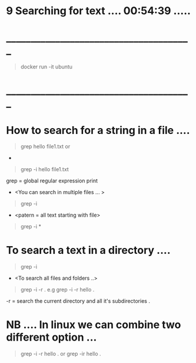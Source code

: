 # 9 Searching for text  ....  00:54:39  .....
# ______________________________________
> docker run -it ubuntu
# ______________________________________


# How to search for a string in a file .... 

> grep hello file1.txt 
or
- <To make the search case incensitive>
> grep -i hello file1.txt  


grep = global regular expression print

- <You can search in multiple files ... > 

> grep -i <texttosearch> <file1> <file3> <file3>

- <patern = all text starting with file> 

> grep -i  <texttosearch> <file>*



# To search a text in a directory .... 

> grep -i <texttosearch>  <pathtofile>

- <To search all files and folders ..> 

> grep -i -r <texttosearch> .
e.g 
> grep -i -r hello .

-r = search the current directory and all it's subdirectories .










# NB .... In linux we can combine two different option ... 
> grep -i -r hello .
or 
> grep -ir hello .

